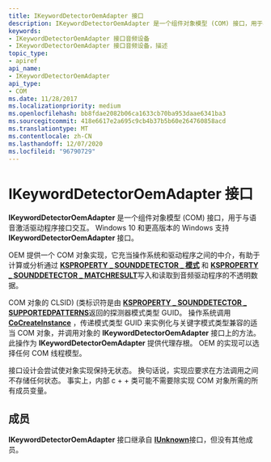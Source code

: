 ```yaml
---
title: IKeywordDetectorOemAdapter 接口
description: IKeywordDetectorOemAdapter 是一个组件对象模型 (COM) 接口，用于与语音激活驱动程序接口交互。 Windows 10 和更高版本的 Windows 支持 IKeywordDetectorOemAdapter 接口。
keywords:
- IKeywordDetectorOemAdapter 接口音频设备
- IKeywordDetectorOemAdapter 接口音频设备，描述
topic_type:
- apiref
api_name:
- IKeywordDetectorOemAdapter
api_type:
- COM
ms.date: 11/28/2017
ms.localizationpriority: medium
ms.openlocfilehash: bb8fdae2082b06ca1633cb70ba953daae6341ba3
ms.sourcegitcommit: 418e6617e2a695c9cb4b37b5b60e264760858acd
ms.translationtype: MT
ms.contentlocale: zh-CN
ms.lasthandoff: 12/07/2020
ms.locfileid: "96790729"
---
```

# <a name="ikeyworddetectoroemadapter-interface"></a>IKeywordDetectorOemAdapter 接口


**IKeywordDetectorOemAdapter** 是一个组件对象模型 (COM) 接口，用于与语音激活驱动程序接口交互。 Windows 10 和更高版本的 Windows 支持 **IKeywordDetectorOemAdapter** 接口。

OEM 提供一个 COM 对象实现，它充当操作系统和驱动程序之间的中介，有助于计算或分析通过 [**KSPROPERTY \_ SOUNDDETECTOR \_ 模式**](ksproperty-sounddetector-patterns.md) 和 [**KSPROPERTY \_ SOUNDDETECTOR \_ MATCHRESULT**](ksproperty-sounddetector-matchresult.md)写入和读取到音频驱动程序的不透明数据。

COM 对象的 CLSID)  (类标识符是由 [**KSPROPERTY \_ SOUNDDETECTOR \_ SUPPORTEDPATTERNS**](ksproperty-sounddetector-supportedpatterns.md)返回的探测器模式类型 GUID。 操作系统调用 [**CoCreateInstance**](/windows/win32/api/combaseapi/nf-combaseapi-cocreateinstance) ，传递模式类型 GUID 来实例化与关键字模式类型兼容的适当 COM 对象，并调用对象的 **IKeywordDetectorOemAdapter** 接口上的方法。 此操作为 **IKeywordDetectorOemAdapter** 提供代理存根。 OEM 的实现可以选择任何 COM 线程模型。

接口设计会尝试使对象实现保持无状态。 换句话说，实现应要求在方法调用之间不存储任何状态。 事实上，内部 c + + 类可能不需要除实现 COM 对象所需的所有成员变量。

<a name="members"></a>成员
-------

**IKeywordDetectorOemAdapter** 接口继承自 [**IUnknown**](/windows/win32/api/unknwn/nn-unknwn-iunknown)接口，但没有其他成员。

 

